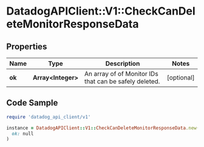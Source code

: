 # DatadogAPIClient::V1::CheckCanDeleteMonitorResponseData

## Properties

| Name | Type | Description | Notes |
| ---- | ---- | ----------- | ----- |
| **ok** | **Array&lt;Integer&gt;** | An array of of Monitor IDs that can be safely deleted. | [optional] |

## Code Sample

```ruby
require 'datadog_api_client/v1'

instance = DatadogAPIClient::V1::CheckCanDeleteMonitorResponseData.new(
  ok: null
)
```

